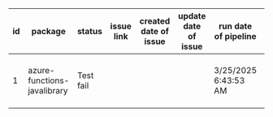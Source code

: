 
| id | package | status | issue link | created date of issue | update date of issue | run date of pipeline | pipeline run link |
|----|---------|--------|------------|-----------------------|----------------------| ---------------------| ----------------- |
| 1 | azure-functions-javalibrary | Test fail |  |  |  | 3/25/2025 6:43:53 AM | https://dev.azure.com/v-qzhong0321/content-validation-automation/_build/results?buildId=7 |